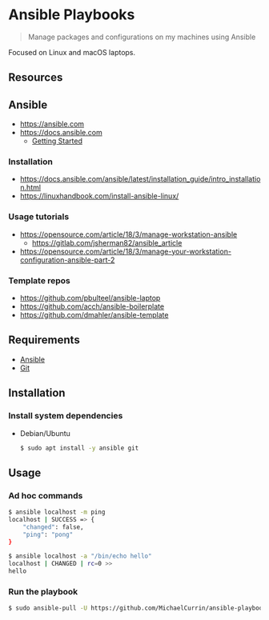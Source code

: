# Ansible Playbooks
> Manage packages and configurations on my machines using Ansible

Focused on Linux and macOS laptops.


## Resources

## Ansible

- https://ansible.com
- https://docs.ansible.com
    - [Getting Started](https://docs.ansible.com/ansible/latest/user_guide/intro_getting_started.html)

### Installation

- https://docs.ansible.com/ansible/latest/installation_guide/intro_installation.html	
- https://linuxhandbook.com/install-ansible-linux/

### Usage tutorials

- https://opensource.com/article/18/3/manage-workstation-ansible
    - https://gitlab.com/jsherman82/ansible_article
- https://opensource.com/article/18/3/manage-your-workstation-configuration-ansible-part-2

### Template repos

- https://github.com/pbulteel/ansible-laptop
- https://github.com/acch/ansible-boilerplate
- https://github.com/dmahler/ansible-template


## Requirements

- [Ansible](https://ansible.com)
- [Git](https://git-scm.com/)


## Installation

### Install system dependencies

- Debian/Ubuntu
    ```sh
    $ sudo apt install -y ansible git
    ```


## Usage

### Ad hoc commands

```sh
$ ansible localhost -m ping
localhost | SUCCESS => {
    "changed": false,
    "ping": "pong"
}
```

```sh
$ ansible localhost -a "/bin/echo hello"
localhost | CHANGED | rc=0 >>
hello
```


### Run the playbook

```sh
$ sudo ansible-pull -U https://github.com/MichaelCurrin/ansible-playbooks.git local.yml
```
